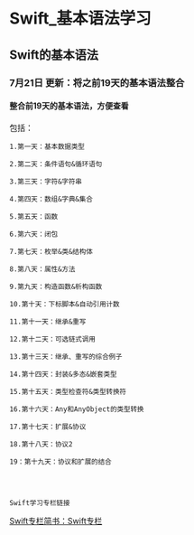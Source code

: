 # Swift_基本语法学习
## Swift的基本语法




### 7月21日 更新：将之前19天的基本语法整合

#### 整合前19天的基本语法，方便查看

包括：

	1.第一天：基本数据类型

	2.第二天：条件语句&循环语句

	3.第三天：字符&字符串

	4.第四天：数组&字典&集合

	5.第五天：函数

	6.第六天：闭包

    7.第七天：枚举&类&结构体

    8.第八天：属性&方法

    9.第九天：构造函数&析构函数

    10.第十天：下标脚本&自动引用计数

    11.第十一天：继承&重写

    12.第十二天：可选链式调用

    13.第十三天：继承、重写的综合例子

    14.第十四天：封装&多态&嵌套类型

    15.第十五天：类型检查符&类型转换符

    16.第十六天：Any和AnyObject的类型转换

    17.第十七天：扩展&协议

    18.第十八天：协议2

    19：第十九天：协议和扩展的结合

    


    Swift学习专栏链接


[Swift专栏简书：Swift专栏](http://www.jianshu.com/nb/8795601)


